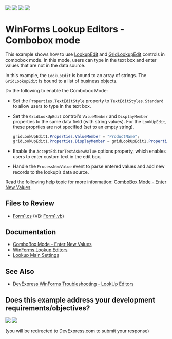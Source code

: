 <!-- default badges list -->
![](https://img.shields.io/endpoint?url=https://codecentral.devexpress.com/api/v1/VersionRange/128623190/17.2.3%2B)
[![](https://img.shields.io/badge/Open_in_DevExpress_Support_Center-FF7200?style=flat-square&logo=DevExpress&logoColor=white)](https://supportcenter.devexpress.com/ticket/details/T378371)
[![](https://img.shields.io/badge/📖_How_to_use_DevExpress_Examples-e9f6fc?style=flat-square)](https://docs.devexpress.com/GeneralInformation/403183)
[![](https://img.shields.io/badge/💬_Leave_Feedback-feecdd?style=flat-square)](#does-this-example-address-your-development-requirementsobjectives)
<!-- default badges end -->

# WinForms Lookup Editors - Combobox mode

This example shows how to use [LookupEdit]() and [GridLookupEdit]() controls in combobox mode. In this mode, users can type in the text box and enter values that are not in the data source.

In this example, the `LookupEdit` is bound to an array of strings. The `GridLookupEdit` is bound to a list of business objects.

Do the following to enable the Combobox Mode:

* Set the `Properties.TextEditStyle` property to `TextEditStyles.Standard` to allow users to type in the text box.
* Set the `GridLookUpEdit` control's `ValueMember` and `DisplayMember` properties to the same data field (with string values). For the `LookUpEdit`, these proprties are not specified (set to an empty string).
  
  ```csharp
  gridLookUpEdit1.Properties.ValueMember = "ProductName";
  gridLookUpEdit1.Properties.DisplayMember = gridLookUpEdit1.Properties.ValueMember;
  ```
* Enable the `AcceptEditorTextAsNewValue` options property, which enables users to enter custom text in the edit box.
* Handle the `ProcessNewValue` event to parse entered values and add new records to the lookup’s data source.

Read the following help topic for more information: [ComboBox Mode - Enter New Values](https://docs.devexpress.com/WindowsForms/116019/controls-and-libraries/editors-and-simple-controls/lookup-editors/combobox-mode-allow-entering-new-values).


## Files to Review

* [Form1.cs](./CS/Lookup-ComboboxMode/Form1.cs) (VB: [Form1.vb](./VB/Lookup-ComboboxMode/Form1.vb))


## Documentation

* [ComboBox Mode - Enter New Values](https://docs.devexpress.com/WindowsForms/116019/controls-and-libraries/editors-and-simple-controls/lookup-editors/combobox-mode-allow-entering-new-values)
* [WinForms Lookup Editors](https://docs.devexpress.com/WindowsForms/116008/controls-and-libraries/editors-and-simple-controls/lookup-editors)
* [Lookup Main Settings](https://docs.devexpress.com/WindowsForms/116029/controls-and-libraries/editors-and-simple-controls/lookup-editors/lookup-editors-and-main-settings)


## See Also

* [DevExpress WinForms Troubleshooting - LookUp Editors](https://go.devexpress.com/CheatSheets_WinForms_Examples_T929986.aspx)


<!-- feedback -->
## Does this example address your development requirements/objectives?

[<img src="https://www.devexpress.com/support/examples/i/yes-button.svg"/>](https://www.devexpress.com/support/examples/survey.xml?utm_source=github&utm_campaign=winforms-data-lookups-combobox-mode&~~~was_helpful=yes) [<img src="https://www.devexpress.com/support/examples/i/no-button.svg"/>](https://www.devexpress.com/support/examples/survey.xml?utm_source=github&utm_campaign=winforms-data-lookups-combobox-mode&~~~was_helpful=no)

(you will be redirected to DevExpress.com to submit your response)
<!-- feedback end -->
